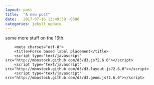 ```yaml
---
layout: post
title:  "A new post"
date:   2017-07-16 13:49:59 -0500
categories: jekyll update
---
```

some more stuff on the 16th.


		<meta charset="utf-8">
		<title>Force based label placement</title>
		<script type="text/javascript" src="http://mbostock.github.com/d3/d3.js?2.6.0"></script>
		<script type="text/javascript" src="http://mbostock.github.com/d3/d3.layout.js?2.6.0"></script>
		<script type="text/javascript" src="http://mbostock.github.com/d3/d3.geom.js?2.6.0"></script>

<script type="text/javascript" charset="utf-8">
			var w = 960, h = 500;

			var labelDistance = 0;

			var vis = d3.select("body").append("svg:svg").attr("width", w).attr("height", h);

			var nodes = [];
			var labelAnchors = [];
			var labelAnchorLinks = [];
			var links = [];

			for(var i = 0; i < 30; i++) {
				var node = {
					label : "node " + i
				};
				nodes.push(node);
				labelAnchors.push({
					node : node
				});
				labelAnchors.push({
					node : node
				});
			};

			for(var i = 0; i < nodes.length; i++) {
				for(var j = 0; j < i; j++) {
					if(Math.random() > .95)
						links.push({
							source : i,
							target : j,
							weight : Math.random()
						});
				}
				labelAnchorLinks.push({
					source : i * 2,
					target : i * 2 + 1,
					weight : 1
				});
			};

			var force = d3.layout.force().size([w, h]).nodes(nodes).links(links).gravity(1).linkDistance(50).charge(-3000).linkStrength(function(x) {
				return x.weight * 10
			});


			force.start();

			var force2 = d3.layout.force().nodes(labelAnchors).links(labelAnchorLinks).gravity(0).linkDistance(0).linkStrength(8).charge(-100).size([w, h]);
			force2.start();

			var link = vis.selectAll("line.link").data(links).enter().append("svg:line").attr("class", "link").style("stroke", "#CCC");

			var node = vis.selectAll("g.node").data(force.nodes()).enter().append("svg:g").attr("class", "node");
			node.append("svg:circle").attr("r", 5).style("fill", "#555").style("stroke", "#FFF").style("stroke-width", 3);
			node.call(force.drag);


			var anchorLink = vis.selectAll("line.anchorLink").data(labelAnchorLinks)//.enter().append("svg:line").attr("class", "anchorLink").style("stroke", "#999");

			var anchorNode = vis.selectAll("g.anchorNode").data(force2.nodes()).enter().append("svg:g").attr("class", "anchorNode");
			anchorNode.append("svg:circle").attr("r", 0).style("fill", "#FFF");
				anchorNode.append("svg:text").text(function(d, i) {
				return i % 2 == 0 ? "" : d.node.label
			}).style("fill", "#555").style("font-family", "Arial").style("font-size", 12);

			var updateLink = function() {
				this.attr("x1", function(d) {
					return d.source.x;
				}).attr("y1", function(d) {
					return d.source.y;
				}).attr("x2", function(d) {
					return d.target.x;
				}).attr("y2", function(d) {
					return d.target.y;
				});

			}

			var updateNode = function() {
				this.attr("transform", function(d) {
					return "translate(" + d.x + "," + d.y + ")";
				});

			}


			force.on("tick", function() {

				force2.start();

				node.call(updateNode);

				anchorNode.each(function(d, i) {
					if(i % 2 == 0) {
						d.x = d.node.x;
						d.y = d.node.y;
					} else {
						var b = this.childNodes[1].getBBox();

						var diffX = d.x - d.node.x;
						var diffY = d.y - d.node.y;

						var dist = Math.sqrt(diffX * diffX + diffY * diffY);

						var shiftX = b.width * (diffX - dist) / (dist * 2);
						shiftX = Math.max(-b.width, Math.min(0, shiftX));
						var shiftY = 5;
						this.childNodes[1].setAttribute("transform", "translate(" + shiftX + "," + shiftY + ")");
					}
				});


				anchorNode.call(updateNode);

				link.call(updateLink);
				anchorLink.call(updateLink);

			});

		</script>
